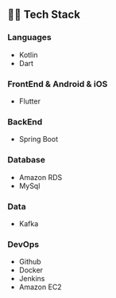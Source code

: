 ## 👨‍💻 Tech Stack
### Languages
* Kotlin
* Dart
### FrontEnd & Android & iOS
* Flutter
### BackEnd
* Spring Boot
### Database
* Amazon RDS
* MySql
### Data
* Kafka
### DevOps
* Github
* Docker
* Jenkins
* Amazon EC2
